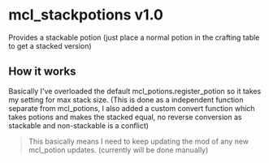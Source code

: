 # mcl_stackpotions v1.0
Provides a stackable potion (just place a normal potion in the crafting table to get a stacked version)

## How it works

Basically I've overloaded the default mcl_potions.register_potion so it takes my setting for max stack size. (This is done as a independent function separate from mcl_potions, I also added a custom convert function which takes potions and makes the stacked equal, no reverse conversion as stackable and non-stackable is a conflict)

> This basically means I need to keep updating the mod of any new mcl_potion updates. (currently will be done manually)
